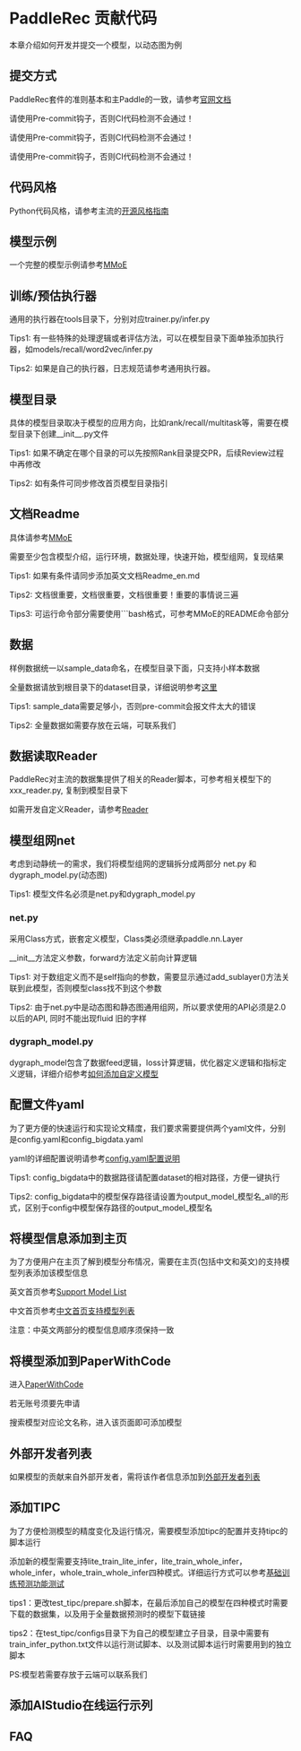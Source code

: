 # PaddleRec 贡献代码

本章介绍如何开发并提交一个模型，以动态图为例

## 提交方式

PaddleRec套件的准则基本和主Paddle的一致，请参考[官网文档](https://www.paddlepaddle.org.cn/documentation/docs/zh/guides/10_contribution/local_dev_guide_cn.html)

请使用Pre-commit钩子，否则CI代码检测不会通过！

请使用Pre-commit钩子，否则CI代码检测不会通过！

请使用Pre-commit钩子，否则CI代码检测不会通过！

## 代码风格

Python代码风格，请参考主流的[开源风格指南](https://zh-google-styleguide.readthedocs.io/en/latest/google-python-styleguide/python_style_rules/)

## 模型示例

一个完整的模型示例请参考[MMoE](https://github.com/PaddlePaddle/PaddleRec/tree/master/models/multitask/mmoe)

## 训练/预估执行器

通用的执行器在tools目录下，分别对应trainer.py/infer.py

Tips1: 有一些特殊的处理逻辑或者评估方法，可以在模型目录下面单独添加执行器，如models/recall/word2vec/infer.py

Tips2: 如果是自己的执行器，日志规范请参考通用执行器。

## 模型目录

具体的模型目录取决于模型的应用方向，比如rank/recall/multitask等，需要在模型目录下创建__init__.py文件

Tips1: 如果不确定在哪个目录的可以先按照Rank目录提交PR，后续Review过程中再修改

Tips2: 如有条件可同步修改首页模型目录指引

## 文档Readme

具体请参考[MMoE](https://github.com/PaddlePaddle/PaddleRec/tree/master/models/multitask/mmoe/README.md)

需要至少包含模型介绍，运行环境，数据处理，快速开始，模型组网，复现结果

Tips1: 如果有条件请同步添加英文文档Readme_en.md

Tips2: 文档很重要，文档很重要，文档很重要！重要的事情说三遍

Tips3: 可运行命令部分需要使用```bash格式，可参考MMoE的README命令部分

## 数据

样例数据统一以sample_data命名，在模型目录下面，只支持小样本数据

全量数据请放到根目录下的dataset目录，详细说明参考[这里](https://github.com/PaddlePaddle/PaddleRec/tree/master/datasets)

Tips1: sample_data需要足够小，否则pre-commit会报文件太大的错误

Tips2: 全量数据如需要存放在云端，可联系我们

## 数据读取Reader

PaddleRec对主流的数据集提供了相关的Reader脚本，可参考相关模型下的xxx_reader.py, 复制到模型目录下

如需开发自定义Reader，请参考[Reader](https://github.com/PaddlePaddle/PaddleRec/blob/master/doc/custom_reader.md)

## 模型组网net

考虑到动静统一的需求，我们将模型组网的逻辑拆分成两部分 net.py 和 dygraph_model.py(动态图)

Tips1: 模型文件名必须是net.py和dygraph_model.py

### net.py

采用Class方式，嵌套定义模型，Class类必须继承paddle.nn.Layer

__init__方法定义参数，forward方法定义前向计算逻辑

Tips1: 对于数组定义而不是self指向的参数，需要显示通过add_sublayer()方法关联到此模型，否则模型class找不到这个参数

Tips2: 由于net.py中是动态图和静态图通用组网，所以要求使用的API必须是2.0以后的API, 同时不能出现fluid 旧的字样

### dygraph_model.py

dygraph_model包含了数据feed逻辑，loss计算逻辑，优化器定义逻辑和指标定义逻辑，详细介绍参考[如何添加自定义模型](https://github.com/PaddlePaddle/PaddleRec/blob/master/doc/model_develop.md)


## 配置文件yaml

为了更方便的快速运行和实现论文精度，我们要求需要提供两个yaml文件，分别是config.yaml和config_bigdata.yaml

yaml的详细配置说明请参考[config.yaml配置说明](https://github.com/PaddlePaddle/PaddleRec/blob/master/doc/yaml.md)

Tips1: config_bigdata中的数据路径请配置dataset的相对路径，方便一键执行

Tips2: config_bigdata中的模型保存路径请设置为output_model_模型名_all的形式，区别于config中模型保存路径的output_model_模型名

## 将模型信息添加到主页
为了方便用户在主页了解到模型分布情况，需要在主页(包括中文和英文)的支持模型列表添加该模型信息

英文首页参考[Support Model List](https://github.com/PaddlePaddle/PaddleRec#support-model-list)

中文首页参考[中文首页支持模型列表](https://github.com/PaddlePaddle/PaddleRec/blob/master/README_CN.md#%E6%94%AF%E6%8C%81%E6%A8%A1%E5%9E%8B%E5%88%97%E8%A1%A8)

注意：中英文两部分的模型信息顺序须保持一致

## 将模型添加到PaperWithCode
进入[PaperWithCode](https://paperswithcode.com/)

若无账号须要先申请

搜索模型对应论文名称，进入该页面即可添加模型

## 外部开发者列表
如果模型的贡献来自外部开发者，需将该作者信息添加到[外部开发者列表](../contributor.md)

## 添加TIPC
为了方便检测模型的精度变化及运行情况，需要模型添加tipc的配置并支持tipc的脚本运行

添加新的模型需要支持lite_train_lite_infer，lite_train_whole_infer，whole_infer，whole_train_whole_infer四种模式。详细运行方式可以参考[基础训练预测功能测试](https://github.com/PaddlePaddle/PaddleRec/blob/master/test_tipc/doc/test_train_inference_python.md)

tips1：更改test_tipc/prepare.sh脚本，在最后添加自己的模型在四种模式时需要下载的数据集，以及用于全量数据预测时的模型下载链接

tips2：在test_tipc/configs目录下为自己的模型建立子目录，目录中需要有train_infer_python.txt文件以运行测试脚本、以及测试脚本运行时需要用到的独立脚本

PS:模型若需要存放于云端可以联系我们

## 添加AIStudio在线运行示列

## FAQ
